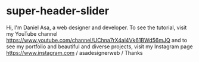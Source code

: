 # super-header-slider
Hi, I'm Daniel Asa, a web designer and developer. To see the tutorial, visit my YouTube channel https://www.youtube.com/channel/UChna7rX4al4Vk61BWd56mJQ and to see my portfolio and beautiful and diverse projects, visit my Instagram page https://www.instagram.com / asadesignerweb / Thanks
